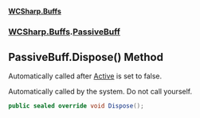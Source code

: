 #### [WCSharp.Buffs](index.md 'index')
### [WCSharp.Buffs](WCSharp.Buffs.md 'WCSharp.Buffs').[PassiveBuff](WCSharp.Buffs.PassiveBuff.md 'WCSharp.Buffs.PassiveBuff')

## PassiveBuff.Dispose() Method

Automatically called after [Active](WCSharp.Buffs.Buff.Active.md 'WCSharp.Buffs.Buff.Active') is set to false.  
  
Automatically called by the system. Do not call yourself.

```csharp
public sealed override void Dispose();
```
